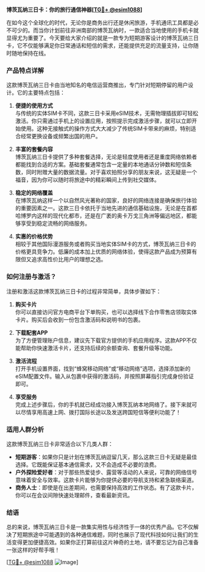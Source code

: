 **博茨瓦纳三日卡：你的旅行通信神器[[TG💪+ @esim1088](https://t.me/s/esim1088)]**

在如今这个全球化的时代，无论你是商务出行还是休闲旅游，手机通讯工具都是必不可少的。而当你计划前往非洲南部的博茨瓦纳时，一款适合当地使用的手机卡就显得尤为重要了。今天要给大家介绍的就是一款专为短期游客设计的博茨瓦纳三日卡，它不仅能够满足你日常通话和短信的需求，还能提供充足的流量支持，让你随时随地保持在线。

### 产品特点详解

这款博茨瓦纳三日卡由当地知名的电信运营商推出，专门针对短期停留的用户设计。它的主要特点包括：

1. **便捷的使用方式**  
   与传统的实体SIM卡不同，这款三日卡采用eSIM技术，无需物理插拔即可轻松激活。你只需通过手机上的设置应用，按照提示完成激活步骤，就可以立即开始使用。这种无接触式的操作方式大大减少了传统SIM卡带来的麻烦，特别适合经常更换设备或频繁出国的用户。

2. **丰富的套餐内容**  
   博茨瓦纳三日卡提供了多种套餐选择，无论是轻度使用者还是重度网络依赖者都能找到合适的方案。基础套餐通常包含一定量的本地通话分钟数和短信条数，同时附赠大量的数据流量。对于喜欢拍照分享的朋友来说，这无疑是一个福音，因为你可以随时将旅途中的精彩瞬间上传到社交媒体。

3. **稳定的网络覆盖**  
   在博茨瓦纳这样一个以自然风光著称的国家，良好的网络连接是确保旅行体验的重要因素之一。这款三日卡依托于当地先进的通信基础设施，无论是在首都哈博罗内这样的现代化都市，还是在广袤的奥卡万戈三角洲等偏远地区，都能够享受到稳定流畅的网络服务。

4. **实惠的价格优势**  
   相较于其他国际漫游服务或者购买当地实体SIM卡的方式，博茨瓦纳三日卡的价格更具竞争力。低廉的成本加上优质的网络体验，使得这款产品成为预算有限但又追求高性价比用户的理想之选。

### 如何注册与激活？

注册和激活这款博茨瓦纳三日卡的过程非常简单，具体步骤如下：

1. **购买卡片**  
   你可以直接访问官方电商平台下单购买，也可以选择线下合作零售店领取实体卡片。购买后会收到一份包含激活码和说明书的包裹。

2. **下载配套APP**  
   为了方便管理账户信息，建议先下载官方提供的手机应用程序。这款APP不仅能帮助你快速激活卡片，还支持后续的余额查询、套餐升级等功能。

3. **激活流程**  
   打开手机设置界面，找到“蜂窝移动网络”或“移动网络”选项，选择添加新的eSIM配置文件。输入从包裹中获得的激活码，并按照屏幕指引完成身份验证即可。

4. **享受服务**  
   完成上述步骤后，你的手机就已经成功接入博茨瓦纳本地网络了。接下来就可以尽情享用高速上网、拨打国际长途以及发送跨国短信等便利功能了！

### 适用人群分析

这款博茨瓦纳三日卡非常适合以下几类人群：

- **短期游客**：如果你只是计划在博茨瓦纳逗留几天，那么这款三日卡无疑是最佳选择。它既能保证基本通信需求，又不会造成不必要的浪费。
- **户外探险爱好者**：对于那些热爱徒步、露营等活动的人来说，可靠的网络信号意味着安全与效率。这款卡片能够为你提供必要的导航支持和紧急联络渠道。
- **商务人士**：即使是在出差期间，也需要保持高效的工作状态。有了这款卡片，你可以在会议间隙快速处理邮件，查看最新资讯。

### 结语

总的来说，博茨瓦纳三日卡是一款集实用性与经济性于一体的优秀产品。它不仅解决了短期旅途中可能遇到的各种通信难题，同时也展示了现代科技如何让我们的生活变得更加便捷高效。如果你正打算前往这片神奇的土地，请不要忘记为自己准备一张这样的好帮手哦！

[[TG💪+ @esim1088](https://t.me/s/esim1088) ![Image](https://i.postimg.cc/4NQfJmqS/Snipaste-2025-05-13-00-14-12.png)]